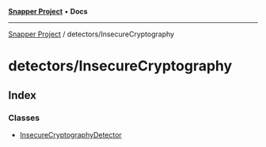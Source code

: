 [**Snapper Project**](../../README.md) • **Docs**

***

[Snapper Project](../../README.md) / detectors/InsecureCryptography

# detectors/InsecureCryptography

## Index

### Classes

- [InsecureCryptographyDetector](classes/InsecureCryptographyDetector.md)

